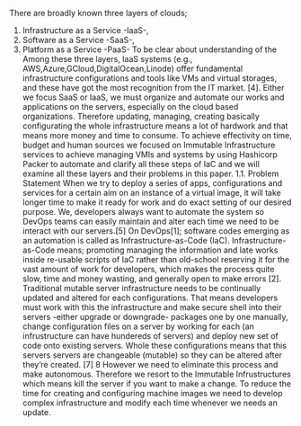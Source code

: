 There are broadly known three layers of clouds; 
1.	Infrastructure as a Service -IaaS-, 
2.	Software as a Service -SaaS-,
3.	Platform as a Service -PaaS-
To be clear about understanding of the Among these three layers, IaaS systems (e.g., AWS,Azure,GCloud,DigitalOcean,Linode) offer fundamental infrastructure configurations and tools like VMs and virtual storages, and these have got the most recognition from the IT market. [4]. 
Either we focus SaaS or IaaS, we must organize and automate our works and applications on the servers, especially on the cloud based organizations.
Therefore updating, managing, creating basically configurating the whole infrastructure means a lot of hardwork and that means more money and time to consume. 
To achieve effectivity on time, budget and human sources we focused on Immutable Infrastructure services to achieve managing VMIs and systems by using Hashicorp Packer to automate and clarify all these steps of IaC and we will examine all these layers and their problems in this paper. 
1.1.	Problem Statement
When we try to deploy a series of apps, configurations and services for a certain aim on an instance of a virtual image, it will take longer time to make it ready for work and do exact setting of our desired purpose. 
We, developers always want to automate the system so DevOps teams can easily maintain and alter each time we need to be interact with our servers.[5]
On DevOps[1]; software codes emerging as an automation is called as Infrastructure-as-Code (IaC). Infrastructure-as-Code means; promoting managing the information and late works inside re-usable scripts of IaC rather than old-school reserving it for the vast amount of work for developers, which makes the process quite slow, time and money wasting, and generally open to make errors [2].
Traditional mutable server infrastructure needs to be continually updated and altered for each configurations. That means developers must work with this the infrastructure and make secure shell into their servers -either upgrade or downgrade- packages one by one manually, change configuration files on a server by working for each (an infrustructure can have hundereds of servers) and deploy new set of code onto existing servers. Whole these configurations means that this servers servers are changeable (mutable) so they can be altered after they’re created. [7]
8 
However we need to eliminate this process and make autonomous. Therefore we resort to the Immutable Infrustructures which means kill the server if you want to make a change. To reduce the time for creating and configuring machine images we need to develop complex infrastructure and modify each time whenever we needs an update. 
